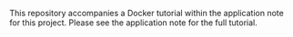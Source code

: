 This repository accompanies a Docker tutorial within the application note for this project. Please see the application note for the full tutorial.
